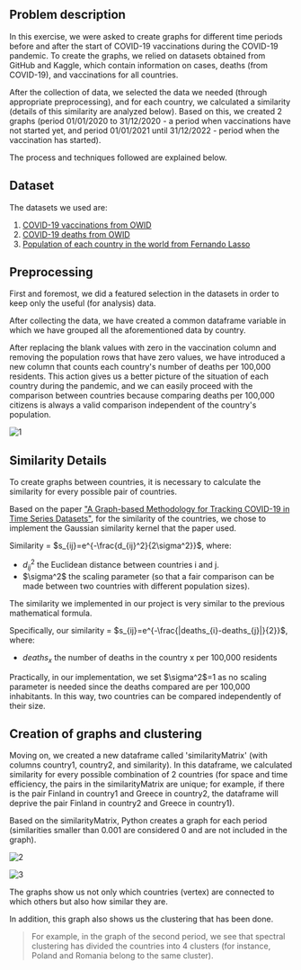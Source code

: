 ## Problem description

In this exercise, we were asked to create graphs for different time periods before and after the start of COVID-19 vaccinations during the COVID-19 pandemic. To create the graphs, we relied on datasets obtained from GitHub and Kaggle, which contain information on cases, deaths (from COVID-19), and vaccinations for all countries.

After the collection of data, we selected the data we needed (through appropriate preprocessing), and for each country, we calculated a similarity (details of this similarity are analyzed below). Based on this, we created 2 graphs (period 01/01/2020 to 31/12/2020 - a period when vaccinations have not started yet, and period 01/01/2021 until 31/12/2022 - period when the vaccination has started).

The process and techniques followed are explained below.

## Dataset

The datasets we used are:

1. [COVID-19 vaccinations from OWID](https://github.com/owid/covid-19-data/blob/master/public/data/vaccinations/vaccinations.csv)
2. [COVID-19 deaths from OWID](https://github.com/owid/covid-19-data/blob/master/public/data/cases_deaths/full_data.csv)
3. [Population of each country in the world from Fernando Lasso](https://www.kaggle.com/datasets/fernandol/countries-of-the-world)

## Preprocessing

First and foremost, we did a featured selection in the datasets in order to keep only the useful (for analysis) data.

After collecting the data, we have created a common dataframe variable in which we have grouped all the aforementioned data by country.

After replacing the blank values with zero in the vaccination column and removing the population rows that have zero values, we have introduced a new column that counts each country's number of deaths per 100,000 residents. This action gives us a better picture of the situation of each country during the pandemic, and we can easily proceed with the comparison between countries because comparing deaths per 100,000 citizens is always a valid comparison independent of the country's population.

![1](https://github.com/user-attachments/assets/3f666f55-f269-4ee5-844c-53e8ea549025)

## Similarity Details

To create graphs between countries, it is necessary to calculate the similarity for every possible pair of countries.

Based on the paper ["A Graph-based Methodology for Tracking COVID-19 in Time Series Datasets"](https://ieeexplore.ieee.org/document/9314516), for the similarity of the countries, we chose to implement the Gaussian similarity kernel that the paper used.

Similarity = $s_{ij}=e^{-\frac{d_{ij}^2}{2\sigma^2\}}$, where:

+ $d_{ij}^2$ the Euclidean distance between countries i and j.
+ $\sigma^2\$ the scaling parameter (so that a fair comparison can be made between two countries with different population sizes).

The similarity we implemented in our project is very similar to the previous mathematical formula.

Specifically, our similarity = $s_{ij}=e^{-\frac{|deaths_{i}-deaths_{j}|}{2}}$, where:

+ $deaths_{x}$ the number of deaths in the country x per 100,000 residents

Practically, in our implementation, we set $\sigma^2\$=1 as no scaling parameter is needed since the deaths compared are per 100,000 inhabitants. In this way, two countries can be compared independently of their size.

## Creation of graphs and clustering

Moving on, we created a new dataframe called 'similarityMatrix' (with columns country1, country2, and similarity). In this dataframe, we calculated similarity for every possible combination of 2 countries (for space and time efficiency, the pairs in the similarityMatrix are unique; for example, if there is the pair Finland in country1 and Greece in country2, the dataframe will deprive the pair Finland in country2 and Greece in country1).

Based on the similarityMatrix, Python creates a graph for each period (similarities smaller than 0.001 are considered 0 and are not included in the graph).

![2](https://github.com/user-attachments/assets/57ea76d6-a5ea-471a-9391-ce224a2ffde3)

![3](https://github.com/user-attachments/assets/b45627e8-6b41-4730-a897-b4d75108f894)

The graphs show us not only which countries (vertex) are connected to which others but also how similar they are.

In addition, this graph also shows us the clustering that has been done.

> For example, in the graph of the second period, we see that spectral clustering has divided the countries into 4 clusters (for instance, Poland and Romania belong to the same cluster).
